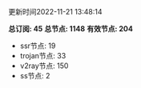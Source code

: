 更新时间2022-11-21 13:48:14

**总订阅: 45**
**总节点: 1148**
**有效节点: 204**
- ssr节点: 19
- trojan节点: 33
- v2ray节点: 150
- ss节点: 2
